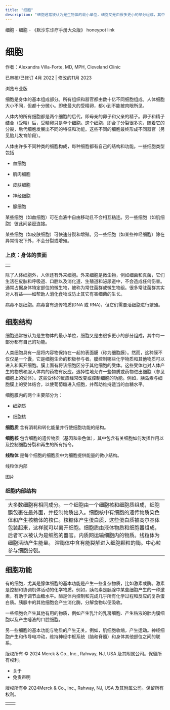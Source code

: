 ```yaml
---
title: "细胞"
description: "细胞通常被认为是生物体的最小单位，细胞又是由很多更小的部分组成，其中每一部分都有自己的功能。"
---
```


﻿细胞 \- 细胞 \- 《默沙东诊疗手册大众版》 honeypot link

# 细胞

作者：Alexandra Villa-Forte, MD, MPH, Cleveland Clinic

已审核/已修订 4月 2022 \| 修改的11月 2023

浏览专业版

细胞是身体的基本组成部分。所有组织和器官都由数十亿不同细胞组成。人体细胞大小不同，但都十分微小。即使最大的受精卵，都小到不能被肉眼所见。

人体内的所有细胞都是两个细胞的后代，即母亲的卵子和父亲的精子。卵子和精子结合（受精）后，受精卵只是单个细胞。这个细胞，即合子分裂很多次，随着它的分裂，后代细胞发展出不同的特征和功能。这些不同的细胞最终形成不同器官（另见胎儿发育阶段）。

人体由许多不同种类的细胞构成，每种细胞都有自己的结构和功能。一些细胞类型包括

- 血细胞

- 肌肉细胞

- 皮肤细胞

- 神经细胞

- 腺细胞


某些细胞（如血细胞）可在血液中自由移动且不会相互粘连。另一些细胞（如肌细胞）彼此间紧密连接。

某些细胞（如皮肤细胞）可快速分裂和增殖。另一些细胞（如某些神经细胞）除在异常情况下外，不会分裂或增殖。

### 上皮：身体的表面

|     |
| --- |
|  |

除了人体细胞外，人体还有外来细胞。外来细胞是微生物，例如细菌和真菌，它们生活在皮肤和呼吸道、口腔以及消化道、生殖道和泌尿道中，不会造成任何伤害。通常占据身体特定部位的微生物，被称为常住菌群或微生物组。很多常驻菌群其实对人有益——如帮助人消化食物或防止其它有害细菌的生长。

病毒不是细胞。病毒含有遗传物质(DNA 或 RNA)，但它们需要活细胞进行繁殖。

## 细胞结构

细胞通常被认为是生物体的最小单位，细胞又是由很多更小的部分组成，其中每一部分都有自己的功能。

人类细胞具有一层将内容物保持在一起的表面膜（称为细胞膜）。然而，这种膜不仅仅是一个囊，它是细胞生命的积极参与者。膜控制哪些化学物质和其他物质可以进入和离开细胞。膜上面有将该细胞区分于其他细胞的受体。这些受体也对人体产生的物质和服入体内的药物有反应，选择性地允许一些物质或药物进出细胞（参见细胞上的受体）。这些受体的反应经常改变或控制细胞的功能。例如，胰岛素与细胞膜上的受体结合，以使葡萄糖进入细胞，并帮助维持适当的血糖水平。

细胞膜内的两个主要部分为：

- 细胞质

- 细胞核


**细胞质** 含有消耗和转化能量并行使细胞功能的结构。

**细胞核** 包含细胞的遗传物质（基因和染色体），其中包含有关细胞如何发挥作用以及控制细胞分裂和再生的所有指令。

**线粒体** 是每个细胞的细胞质中为细胞提供能量的微小结构。

线粒体内部



图片

### 细胞内部结构

|     |
| --- |
| 大多数细胞有相同成分。一个细胞由一个细胞核和细胞质组成，细胞膜包裹在最外面，并控制物质出入。细胞核中有细胞的遗传物质染色体和产生核糖体的核仁。核糖体产生蛋白质，这些蛋白质被高尔基体包装起来，这样就可以离开细胞。细胞质由液体物质和细胞器组成，后者可以被认为是细胞的器官。内质网运输细胞内的物质。线粒体为细胞活动产生能量。 溶酶体中含有能裂解进入细胞颗粒的酶。中心粒参与细胞分裂。<br> |

## 细胞功能

有的细胞，尤其是腺体细胞的基本功能是产生一些复杂物质，比如激素或酶。激素是控制和协调机体活动的化学物质。例如，胰岛素是胰腺中某些细胞产生的一种激素，有助于调节血糖水平。酶是体内控制和完成几乎所有化学过程和反应的复杂蛋白质。胰腺中的其他细胞会产生消化酶，分解食物以便吸收。

一些细胞会产生其他有用的物质，例如产生乳汁的乳房细胞、产生粘液的肺内膜细胞以及产生唾液的口腔细胞。

另一些细胞的基本功能与物质的产生无关。例如，肌细胞收缩，产生运动。神经细胞产生和传导电冲动，维持神经中枢系统（脑和脊髓）和身体其他部位之间的联系。



版权所有 © 2024
Merck & Co., Inc., Rahway, NJ, USA 及其附属公司。保留所有权利。

- 关于
- 免责声明

版权所有© 2024Merck & Co., Inc., Rahway, NJ, USA 及其附属公司。保留所有权利。

|     |     |
| --- | --- |
|  |  |